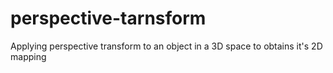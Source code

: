 # perspective-tarnsform
Applying perspective transform to an object in a 3D space to obtains it's 2D mapping
